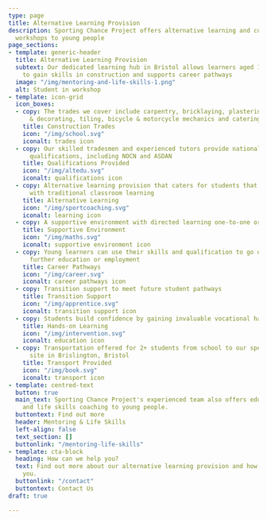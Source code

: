 ```yaml
---
type: page
title: Alternative Learning Provision
description: Sporting Chance Project offers alternative learning and construction
  workshops to young people
page_sections:
- template: generic-header
  title: Alternative Learning Provision
  subtext: Our dedicated learning hub in Bristol allows learners aged 14-18 years
    to gain skills in construction and supports career pathways
  image: "/img/mentoring-and-life-skills-1.png"
  alt: Student in workshop
- template: icon-grid
  icon_boxes:
  - copy: The trades we cover include carpentry, bricklaying, plastering, painting
      & decorating, tiling, bicycle & motorcycle mechanics and catering
    title: Construction Trades
    icon: "/img/school.svg"
    iconalt: trades icon
  - copy: Our skilled tradesmen and experienced tutors provide nationally recognised
      qualifications, including NOCN and ASDAN
    title: Qualifications Provided
    icon: "/img/altedu.svg"
    iconalt: qualifications icon
  - copy: Alternative learning provision that caters for students that may not engage
      with traditional classroom learning
    title: Alternative Learning
    icon: "/img/sportcoaching.svg"
    iconalt: learning icon
  - copy: A supportive environment with directed learning one-to-one or in small groups
    title: Supportive Environment
    icon: "/img/maths.svg"
    iconalt: supportive environment icon
  - copy: Young learners can use their skills and qualification to go on to an apprenticeship,
      further education or employment
    title: Career Pathways
    icon: "/img/career.svg"
    iconalt: career pathways icon
  - copy: Transition support to meet future student pathways
    title: Transition Support
    icon: "/img/apprentice.svg"
    iconalt: transition support icon
  - copy: Students build confidence by gaining invaluable vocational hands-on experience
    title: Hands-on Learning
    icon: "/img/intervention.svg"
    iconalt: education icon
  - copy: Transportation offered for 2+ students from school to our specialist education
      site in Brislington, Bristol
    title: Transport Provided
    icon: "/img/book.svg"
    iconalt: transport icon
- template: centred-text
  button: true
  main_text: Sporting Chance Project's experienced team also offers education, mentoring
    and life skills coaching to young people.
  buttontext: Find out more
  header: Mentoring & Life Skills
  left-align: false
  text_section: []
  buttonlink: "/mentoring-life-skills"
- template: cta-block
  heading: How can we help you?
  text: Find out more about our alternative learning provision and how we can help
    you.
  buttonlink: "/contact"
  buttontext: Contact Us
draft: true

---
```

